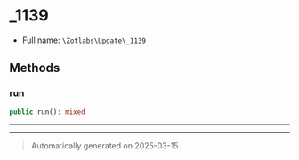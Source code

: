 
# _1139





* Full name: `\Zotlabs\Update\_1139`




## Methods


### run



```php
public run(): mixed
```












***


***
> Automatically generated on 2025-03-15
